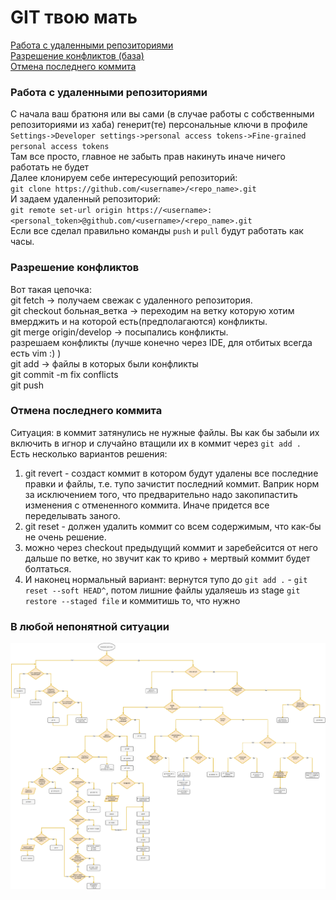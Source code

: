 # GIT твою мать

[Работа с удаленными репозиториями](#работа-с-удаленными-репозиториями)  
[Разрешение конфликтов (база)](#разрешение-конфликтов)  
[Отмена последнего коммита](#отмена-последнего-коммита)

### Работа с удаленными репозиториями
С начала ваш братюня или вы сами (в случае работы с собственными репозиториями из хаба) генерит(те) персональные ключи в профиле  
`Settings->Developer settings->personal access tokens->Fine-grained personal access tokens`  
Там все просто, главное не забыть прав накинуть иначе ничего работать не будет  
Далее клонируем себе интересующий репозиторий:  
`git clone https://github.com/<username>/<repo_name>.git`  
И задаем удаленный репозиторий:  
`git remote set-url origin https://<username>:<personal_token>@github.com/<username>/<repo_name>.git`  
Если все сделал правильно команды `push` и `pull` будут работать как часы.  


### Разрешение конфликтов
Вот такая цепочка:  
git fetch -> получаем свежак с удаленного репозитория.  
git checkout больная_ветка -> переходим на ветку которую хотим вмерджить и на которой есть(предполагаются) конфликты.  
git merge origin/develop -> посыпались конфликты.  
      разрешаем конфликты (лучше конечно через IDE, для отбитых всегда есть vim :) )  
git add -> файлы в которых были конфликты   
git commit -m fix conflicts  
git push  


### Отмена последнего коммита 
Ситуация: в коммит затянулись не нужные файлы. Вы как бы забыли их включить в игнор и случайно втащили их в коммит через `git add .`  
Есть несколько вариантов решения:  
1) git revert - создаст коммит в котором будут удалены все последние правки и файлы, т.e. тупо зачистит последний коммит. Ваприк норм за исключением того, что предварительно надо закопипастить изменения с отмененного коммита. Иначе придется все переделывать заного.  
2) git reset - должен удалить коммит со всем содержимым, что как-бы не очень решение. 
3) можно через checkout предыдущий коммит и заребейсится от него дальше по ветке, но звучит как то криво + мертвый коммит будет болтаться. 
4) И наконец нормальный вариант: вернутся тупо до `git add .` -  `git reset --soft HEAD^`, потом лишние файлы удаляешь из stage `git restore --staged file` и коммитишь то, что нужно

### В любой непонятной ситуации
![main_pic.jpg](/pics/git.png)  
